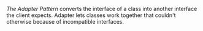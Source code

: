 *The Adapter Pattern* converts the interface of a class into another interface the client expects. Adapter lets classes
work together that couldn't otherwise because of incompatible interfaces.
